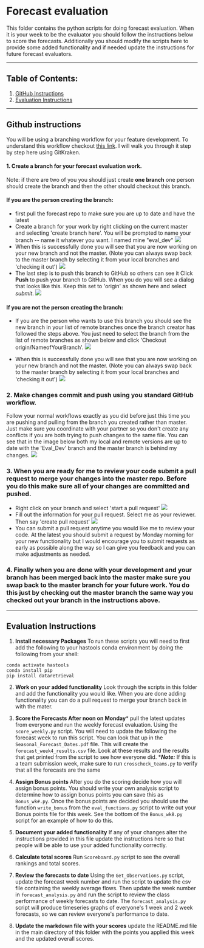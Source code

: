 # Forecast evaluation
This  folder contains the python scripts for doing forecast evaluation. When it is your week to be the evaluator you should follow the instructions below to score the forecasts.  Additionally you should modify the scripts here to provide some added functionality and if needed update the instructions for future forecast evaluators.
____
## Table of Contents:
1. [ GitHub Instructions](#github)
1. [ Evaluation Instructions](#eval)
___
<a name="github"></a>
## Github instructions
You will be using a  branching workflow for your feature development. To understand this workflow checkout [this link](https://www.atlassian.com/git/tutorials/comparing-workflows/feature-branch-workflow). I will walk you through it step by step here using GitKraken.

#### 1. Create a branch for your forecast evaluation work.
Note: if there are two of you you should just create **one branch**  one person should create the branch and then the other should checkout this branch.

#### If you are the person creating the branch:
 - first pull the forecast repo to make sure you are up to date and have the latest
 - Create a branch for your work by right clicking on the current master and selecting 'create branch here'. You will be prompted to name your branch -- name it whatever you want. I named mine "eval_dev"
 ![](assets/Readme-eef849b6.png)
 - When this is successfully done you will see that you are now working on your new branch and not the master. (Note you can always swap back to the master branch by selecting it from your local branches and 'checking it out')
 ![](assets/Readme-36b541e3.png)
 - The last step is to push this branch to GitHub so others can see it
 Click **Push** to push your branch to GitHub. When you do you will see a dialog that looks like this. Keep this set to 'origin' as shown here and select *submit*.
 ![](assets/Readme-1278d7ba.png)

 #### If you are not the person creating the branch:
 - If you are the person who wants to use this branch you should see the new branch in your list of remote branches once the branch creator has followed the steps above. You just need to select the branch from the list of remote branches as shown below and click 'Checkout origin/NameofYourBranch'.
 ![](assets/Readme-b5f8abbf.png)

 - When this is successfully done you will see that you are now working on your new branch and not the master. (Note you can always swap back to the master branch by selecting it from your local branches and 'checking it out')
 ![](assets/Readme-36b541e3.png)

### 2. Make changes commit and push using you standard GitHub workflow.  
Follow your normal workflows exactly as you did before just this time you are pushing and pulling from the branch you created rather than master. Just make sure you coordinate with your partner so you don't create any conflicts if you are both trying to push changes to the same file.
 You can see that in the image below both my local and remote versions are up to date with the 'Eval_Dev' branch and the master branch is behind my changes.
![](assets/Readme-6bbd36b3.png)

### 3. When you are ready for me to review your code submit a pull request to merge your changes into the master repo. Before you do this make sure all of your changes are committed and pushed.
  - Right click on your branch and select 'start a pull request'
  ![](assets/Readme-75f975d9.png)
  - Fill out the information for your pull request.  Select me as your reviewer. Then say 'create pull request'
  ![](assets/Readme-05707ea7.png)
  - You can submit a pull request anytime you would like me to review your code. At the latest you should submit a request by Monday morning for your new functionality but I would encourage you to submit requests as early as possible along the way so I can give you feedback and you can make adjustments as needed.  

### 4. Finally when you are done with your development and your branch has been merged back into the master make sure you swap back to the master branch for your future work.  You do this just by checking out the master branch the same way you checked out your branch in the instructions above.


___
<a name="evaluation"></a>
## Evaluation Instructions

1. **Install necessary Packages** To run these scripts you will need to first add the following to your hastools conda environment by doing the following from your shell:

 ```
 conda activate hastools
 conda install pip
 pip install dataretrieval
 ```
2.  **Work on your added functionality** Look through the scripts in this folder and add the functionality you would like. When you are done adding functionality you can do a pull request to merge your branch back in with the mater.

3. **Score the Forecasts After noon on Monday***
pull the latest updates from everyone and run the weekly forecast evaluation. Using the `score_weekly.py` script. You will need to update the following the forecast week to run this script. You can look that up in the `Seasonal_Forecast_Dates.pdf` file. This will create the `forecast_week4_results.csv` file. Look at these results and the results that get printed from the script to see how everyone did.
****Note:*** If this is a team submission week, make sure to run `crosscheck_teams.py` to verify that all the forecasts are the same

4. **Assign Bonus points** After you do the scoring decide how you will assign bonus points. You should write your  own analysis script to determine how to assign bonus points you can save this  as  `Bonus_wk#.py`. Once the bonus points are decided you should use the function `write_bonus`  from the `eval_functions.py` script to write out your Bonus points file for this week. See the bottom of the `Bonus_wk8.py` script for an example of how to do this.

5. **Document your added functionality** If any of your changes alter the instructions provided in this file update the instructions here so that people will be able to use your added functionality correctly.

5. **Calculate total scores** Run `Scoreboard.py` script to see the overall rankings and total scores.

6. **Review the forecasts to date** Using the `Get_Observations.py` script, update the forecast week number and run the script to update the csv file containing the weekly average flows. Then update the week number in `forecast_analysis.py` and run the script to review the class performance of weekly forecasts to date. The `forecast_analysis.py` script will produce timeseries graphs of everyone's 1 week and 2 week forecasts, so we can review everyone's performance to date.

7. **Update the markdown file with your scores** update the README.md file in the main directory of this folder with the points you applied this week and the updated overall scores.
